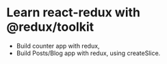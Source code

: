 # Learn react-redux with @redux/toolkit

- Build counter app with redux,
- Build Posts/Blog app with redux, using createSlice.
